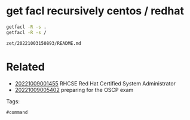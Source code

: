 # get facl recursively centos / redhat
```bash
getfacl -R -s .
getfacl -R -s /
```

` zet/20221003150893/README.md `

# Related

- [20221009001455](/zet/20221009001455/README.md) RHCSE Red Hat Certified System Administrator
- [20221009005402](/zet/20221009005402/README.md) preparing for the OSCP exam

Tags:

    #command
